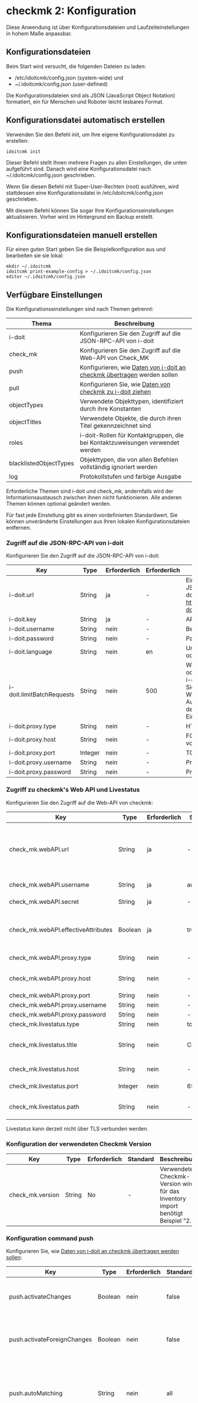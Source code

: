 # checkmk 2: Konfiguration

Diese Anwendung ist über Konfigurationsdateien und Laufzeiteinstellungen in hohem Maße anpassbar.

Konfigurationsdateien
---------------------

Beim Start wird versucht, die folgenden Dateien zu laden:

*   /etc/idoitcmk/config.json (system-wide) und
*   ~/.idoitcmk/config.json (user-defined)

Die Konfigurationsdateien sind als JSON (JavaScript Object Notation) formatiert, ein für Menschen und Roboter leicht lesbares Format.

Konfigurationsdatei automatisch erstellen
-----------------------------------------

Verwenden Sie den Befehl init, um Ihre eigene Konfigurationsdatei zu erstellen:

    idoitcmk init

Dieser Befehl stellt Ihnen mehrere Fragen zu allen Einstellungen, die unten aufgeführt sind. Danach wird eine Konfigurationsdatei nach ~/.idoitcmk/config.json geschrieben.

Wenn Sie diesen Befehl mit Super-User-Rechten (root) ausführen, wird stattdessen eine Konfigurationsdatei in /etc/idoitcmk/config.json geschrieben.

Mit diesem Befehl können Sie sogar Ihre Konfigurationseinstellungen aktualisieren. Vorher wird im Hintergrund ein Backup erstellt.

Konfigurationsdateien manuell erstellen
---------------------------------------

Für einen guten Start geben Sie die Beispielkonfiguration aus und bearbeiten sie sie lokal:

    mkdir ~/.idoitcmk
    idoitcmk print-example-config > ~/.idoitcmk/config.json
    editor ~/.idoitcmk/config.json

Verfügbare Einstellungen
------------------------

Die Konfigurationseinstellungen sind nach Themen getrennt:

| Thema | Beschreibung |
| --- | --- |
| i-doit | Konfigurieren Sie den Zugriff auf die JSON-RPC-API von i-doit |
| check_mk | Konfigurieren Sie den Zugriff auf die Web-API von Check\_MK |
| push | Konfigurieren, wie [Daten von i-doit an checkmk übertragen](./checkmk2-wato-konfiguration-auf-basis-von-cmdb-daten-generieren.md) werden sollen |
| pull | Konfigurieren Sie, wie [Daten von checkmk zu i-doit ziehen](./checkmk2-bestandsdaten-in-die-cmdb-importieren.md) |
| objectTypes | Verwendete Objekttypen, identifiziert durch ihre Konstanten |
| objectTitles | Verwendete Objekte, die durch ihren Titel gekennzeichnet sind |
| roles | i-doit-Rollen für Kontaktgruppen, die bei Kontaktzuweisungen verwendet werden |
| blacklistedObjectTypes | Objekttypen, die von allen Befehlen vollständig ignoriert werden |
| log | Protokollstufen und farbige Ausgabe |

Erforderliche Themen sind i-doit und check_mk, andernfalls wird der Informationsaustausch zwischen ihnen nicht funktionieren. Alle anderen Themen können optional geändert werden.

Für fast jede Einstellung gibt es einen vordefinierten Standardwert. Sie können unveränderte Einstellungen aus Ihren lokalen Konfigurationsdateien entfernen.

### Zugriff auf die JSON-RPC-API von i-doit

Konfigurieren Sie den Zugriff auf die JSON-RPC-API von i-doit:

| Key | Type | Erforderlich | Erforderlich | Beschreibung |
| --- | --- | --- | --- | --- |
| i-doit.url | String | ja  | -   | Einstiegspunkt zur JSON-RPC-API von i-doit (Beispiel: http://demo.i-doit.com/src/jsonrpc.php) |
| i-doit.key | String | ja  | -   | API key |
| i-doit.username | String | nein | -   | Benutzername |
| i-doit.password | String | nein | -   | Passwort |
| i-doit.language | String | nein | en | Unterstützte Sprache en oder de |
| i-doit.limitBatchRequests | String | nein | 500 | Wenn Sie Leistungs- oder Speicherprobleme in i-doit haben, verringern Sie diese Einstellung. Der Wert 100 ist ein guter Ausgangspunkt. 0 deaktiviert jede Einschränkung. |
| i-doit.proxy.type | String | nein | -   | HTTP oder SOCKS5 |
| i-doit.proxy.host | String | nein | -   | FQDN oder IP Adresse vom Proxy |
| i-doit.proxy.port | Integer | nein | -   | TCP/IP port |
| i-doit.proxy.username | String | nein | -   | Proxy Benutzername |
| i-doit.proxy.password | String | nein | -   | Proxy Passwort |

### Zugriff zu checkmk's Web API und Livestatus

Konfigurieren Sie den Zugriff auf die Web-API von checkmk:

| Key | Type | Erforderlich | Standard | Beschreibung |
| --- | --- | --- | --- | --- |
| check_mk.webAPI.url | String | ja  | -   | Einstiegspunkt zur Web-API von Check\_MK (Beispiel: http://CheckMK-Server/site-name/check_mk/) |
| check_mk.webAPI.username | String | ja  | automation | Automation Benutzer |
| check_mk.webAPI.secret | String | ja  | -   | Automation secret |
| check_mk.webAPI.effectiveAttributes | Boolean | ja  | true | Abrufen von geerbten Einstellungen aus Regelsätzen, Ordnern usw. |
| check_mk.webAPI.proxy.type | String | nein | -   | HTTP oder SOCKS5 |
| check_mk.webAPI.proxy.host | String | nein | -   | FQDN oder IP Adress vom Proxy |
| check_mk.webAPI.proxy.port | String | nein | -   | TCP/IP port |
| check_mk.webAPI.proxy.username | String | nein | -   | Benutzername |
| check_mk.webAPI.proxy.password | String | nein | -   | Passwort |
| check_mk.livestatus.type | String | nein | tcp | tcp oder socket |
| check_mk.livestatus.title | String | nein | Check_MK | Eindeutiger Name für diese Livestatus-Instanz |
| check_mk.livestatus.host | String | nein | -   | Hostname (type tcp only) |
| check_mk.livestatus.port | Integer | nein | 6557 | TCP/IP port (type tcp only) |
| check_mk.livestatus.path | String | nein | -   | Pfad zum UNIX socket (type socket only) |

Livestatus kann derzeit nicht über TLS verbunden werden.

### Konfiguration der verwendeten Checkmk Version

| Key | Type | Erforderlich | Standard | Beschreibung |
| --- | --- | --- | --- | --- |
| check_mk.version | String | No  | -   | Verwendete Checkmk-Version wird für das Inventory import benötigt Beispiel "2.1" |

### Konfiguration command push

Konfigurieren Sie, wie [Daten von i-doit an checkmk übertragen werden sollen](./checkmk2-wato-konfiguration-auf-basis-von-cmdb-daten-generieren.md):

| Key | Type | Erforderlich | Standard | Beschreibung |
| --- | --- | --- | --- | --- |
| push.activateChanges | Boolean | nein | false | Aktivieren Sie alle Änderungen mit Ausnahme der ausländischen Änderungen |
| push.activateForeignChanges | Boolean | nein | false | Aktivieren Sie alle Änderungen, einschließlich fremder Änderungen; push.activateChanges muss true sein |
| push.autoMatching | String | nein | all | Deaktiviere autoTagging (none), Suchen Sie einfach nach dem ersten Treffer (first) oder versuchen, alle Ausdrücke zu finden (all) |
| push.autoSite | Boolean | nein | false | In einer Umgebung mit mehreren Standorten wird jeder Host von einem Standort überwacht. Mit dem Wert "location" kann ein Standort automatisch über den Pfad des Objekts location identifiziert werden. |
| push.autoTagging | Object | nein | -   | Fügen Sie Host-Tags dynamisch auf der Grundlage von Objektinformationen hinzu, die regulären Ausdrücken entsprechen; siehe Abschnitt "Auto tagging" |
| push.bakeAgents | Boolean | nein | false | Automatisches Backen von Agenten; keine Verteilung von Agenten |
| push.contactGroupIdentifier | String | nein | title | Sammeln von Kontaktgruppen nach ihren Objekttiteln (title) oder nach ihren LDAP-DNs (ldap) |
| push.defaultWATOFolder | String | nein | -   | Hosts in diesen Ordner verschieben, falls nicht festgelegt; leerer Wert bedeutet Hauptordner |
| push.discoverServices | Boolean | nein | false | Suchen Sie nach Diensten auf neuen/geänderten Hosts |
| push.location | Boolean | nein  | true |     |

#### Auto tagging

Beispiel:

    {
        "push": {
            "autoTagging": {
                "title": {
                    "/^00/": {
                        "tag_agent": "cmk-agent",
                        "tag_criticality": "prod"
                    },
                    "/mail/": {
                        "tag_system": "mail"
                    }
                },
                "hostname": {
                    "/^vm/": {
                        "tag_networking": "dmz"
                    }
                },
                "fqdn": {
                    "/test\\.local$/": {
                        "tag_criticality": "test"
                    }
                }
            },
            "autoMatching": "all"
        }
    }

Versucht, alle Ausdrücke zu finden:
*   Objekte, deren Titel (title) mit 00 beginnt, werden von einem Agenten geprüft und als produktiv eingestuft.
*   Objekte, deren Titel (title) mit mail in der Mitte beginnt, werden als Mail-Hosts gekennzeichnet.
*   Objekte, deren Hostnamen ( hostname) mit vm beginnen, werden der DMZ zugewiesen.
*   Objekte, deren voll qualifizierte Domänennamen (fqdn) mit test.local enden, werden als test gekennzeichnet.

### Konfigurieration command pull

Konfigurieren Sie, wie [Daten von Check\_MK zu i-doit ziehen](./checkmk2-bestandsdaten-in-die-cmdb-importieren.md):

| Key | Type | Erforderlich | Standard | Beschreibung |
| --- | --- | --- | --- | --- |
| pull.createObjects | Boolean | nein | true | Unbekannte Hosts werden als neue Objekte erstellt |
| pull.createUnknownSoftwareApplications | Boolean | nein | true | Unbekannte Anwendungen werden als neue Objekte erstellt |
| pull.objectType | String | nein | C__OBJTYPE__SERVER | Setzen der Objekttypkonstante für neue Objekte |
| pull.updateObjects | String | nein | overwrite or merge | Wenn der Host in i-doit gefunden wird, werden bestehende Kategorieeinträge "überschrieben", "zusammengelegt" oder "ignoriert" (nur Listenkategorien) |
| pull.idenfifier | Array | nein | ["title", "hostname", "fqdn", "hostaddress", "alias", "user-defined", "serial"] | Suchen Sie nach diesen Identifiers, um Hosts mit Objekten abzugleichen; siehe Abschnitt "Identifiers". |
| pull.minMatch | Integer | nein | 2 | Objekt und Host müssen sich eine Mindestmenge an identifiers |
| pull.attributes | Array | nein | _See section "Attributes"_ | Liste der Kategorie Konstanten, die geändert werden sollen; siehe Abschnitt "Attribute". |
| pull.enableExport | Boolean | nein | true | Host-Konfiguration in Kategorie schreiben Check_MK Host |
| pull.enableLivestatus | Boolean | nein | true | Host-Konfiguration in Kategorie schreiben Monitoring |
| pull.ports | String | nein | physical | Hinzufügen/Aktualisieren physical oder logical Netzwerk ports |

#### Identifiers

In i-doit gibt es mehrere Attribute, die sich als eindeutige Bezeichner eignen, um sie mit Hosts in checkmk abzugleichen:

| Identifier | Category | Beschreibung |
| --- | --- | --- |
| title | General | Objekt Bezeichnung |
| hostname | Host address | Hostname |
| fqdn | Host address | Fully qualified domain name |
| hostaddress | Host address | Primäre IPv4 oder IPv6 adresse |
| alias | Check_MK Host | Host alias |
| user-defined | Check_MK Host | Benutzerdefinierter Wert für das Attribut hostname |
| serial | Modell | Seriennummer in der Modell Kategorie |

Beispiel:

    {
        "pull": {
            "identifier": [
                "title",
                "hostname",
                "fqdn",
                "hostaddress",
                "alias",
                "user-defined"
            ],
            "minMatch": 2
        }
    }

#### Attribute

In i-doit ist jedes Objektattribut an eine sogenannte Kategorie gebunden. Diese Kategorien können geändert werden:

| Category | Konstante | Standard | Beschreibung |
| --- | --- | --- | --- |
| Access | C__CATG__ACCESS | true | Link zum host in checkmk |
| Application | C__CATG__APPLICATION | false | Softwarezuweisungen |
| Contact assignment | C__CATG__CONTACT | true | Kontaktgruppen mit Rolle roles.monitoring |
| CPU | C__CATG__CPU | true | CPU Kerne |
| Drive | C__CATG__DRIVE | true | Mount points |
| Graphic card | C__CATG__GRAPHIC | true | (Virtual) Grafikarte |
| Host address | C__CATG__IP | true | IP Adressen und hostname |
| Memory | C__CATG__MEMORY | true | Gesamter Speicher |
| Model | C__CATG__MODEL | true | Hersteller, Modellbezeichnung und Seriennummer |
| Operating system | C__CATG__OPERATING_SYSTEM | true | Betriebssystem |
| Network > logical Ports | C__CATG__NETWORK_LOG_PORT | true | Aktive logische Ports mit MAC-Adresse |
| Network > Port | C__CATG__NETWORK_PORT | true | Aktive physische Ports mit MAC-Adresse |

Beispiel:

    {
        "pull": {
            "attributes": {
                "C__CATG__ACCESS": true,
                "C__CATG__APPLICATION": true,
                "C__CATG__CONTACT": true,
                "C__CATG__CPU": true,
                "C__CATG__DRIVE": true,
                "C__CATG__GRAPHIC": true,
                "C__CATG__IP": true,
                "C__CATG__MEMORY": true,
                "C__CATG__MODEL": true,
                "C__CATG__OPERATING_SYSTEM": true,
                "C__CATG__NETWORK_LOG_PORT": true,
                "C__CATG__NETWORK_PORT": true
            }
        }
    }

### Objekt-typen

Verwendete Objekt-typen gekennzeichnet durch ihre Konstanten:

| Key | Type | Erforderlich | Standard | Beschreibung |
| --- | --- | --- | --- | --- |
| Key | Type | Erforderlich | Standard | Beschreibung |
| --- | --- | --- | --- | --- |
| objectTypes.contactGroup | String | nein | C__OBJTYPE__PERSON_GROUP | Kontakt Gruppen |
| objectTypes.operatingSystem | String | nein | C__OBJTYPE__OPERATING_SYSTEM | Betriebssysteme |
| objectTypes.subnetwork | String | nein | C__OBJTYPE__LAYER3_NET | Teilnetze |
| objectTypes.remoteManagementController | String | nein | C__OBJTYPE__RM_CONTROLLER | Controller für die Fernverwaltung |

### Object titles

Used objects identified by their titles:

| Key | Type | Erforderlich | Standard | Beschreibung |
| --- | --- | --- | --- | --- |
| IPv4 subnetwork | String | nein | Global v4 | Standard Teilnetz für IPv4-Adressen |
| IPv6 subnetwork | String | nein | Global v6 | Standard Teilnetz für IPv6-Adressen |

### Roles

This is a list of i-doit roles for contact groups used in contact assignments:

| Key | Type | Erforderlich | Standard | Beschreibung |
| --- | --- | --- | --- | --- |
| roles.monitoring | String | nein | Monitoring | i-doit Rolle für Kontaktgruppen, die bei Kontaktzuweisungen verwendet werden |

### Ignorierte Objekt-typen

Diese Liste von Objekt-typen wird von Standard vollständig ignoriert:

| Objekt-Typ | Konstante |
| --- | --- |
| Kabeltrasse | C__CMDB__OBJTYPE__CABLE_TRAY |
| Leerrohr | C__CMDB__OBJTYPE__CONDUIT |
| Objekt Gruppe | C__OBJECT_TYPE__GROUP |
| Flugzeug | C__OBJTYPE__AIRCRAFT |
| Anwendung | C__OBJTYPE__APPLICATION |
| Gebäude | C__OBJTYPE__BUILDING |
| Kabel | C__OBJTYPE__CABLE |
| Mobilfunkverträge | C__OBJTYPE__CELL_PHONE_CONTRACT |
| Stadt | C__OBJTYPE__CITY |
| Land | C__OBJTYPE__COUNTRY |
| Datenbankinstanz | C__OBJTYPE__DATABASE_INSTANCE |
| Datenbankschema | C__OBJTYPE__DATABASE_SCHEMA |
| DBMS | C__OBJTYPE__DBMS |
| Notfallplan | C__OBJTYPE__EMERGENCY_PLAN |
| Schrank | C__OBJTYPE__ENCLOSURE |
| Datei | C__OBJTYPE__FILE |
| Generische Vorlage | C__OBJTYPE__GENERIC_TEMPLATE |
| Informationsverbünde | C__OBJTYPE__INFORMATION_DOMAIN |
| Service | C__OBJTYPE__IT_SERVICE |
| Kryptokarte | C__OBJTYPE__KRYPTO_CARD |
| Layer 2 Net | C__OBJTYPE__LAYER2_NET |
| Layer 3-Net | C__OBJTYPE__LAYER3_NET |
| Lizenzen | C__OBJTYPE__LICENCE |
| Generischer Standort | C__OBJTYPE__LOCATION_GENERIC |
| Vertrag | C__OBJTYPE__MAINTENANCE |
| Middleware | C__OBJTYPE__MIDDLEWARE |
| Migrationsobjekte | C__OBJTYPE__MIGRATION_OBJECT |
| Nagios Host-Template | C__OBJTYPE__NAGIOS_HOST_TPL |
| Nagios Service | C__OBJTYPE__NAGIOS_SERVICE |
| Nagios Service-Template | C__OBJTYPE__NAGIOS_SERVICE_TPL |
| Netzbereich | C__OBJTYPE__NET_ZONE |
| Betriebssystem | C__OBJTYPE__OPERATING_SYSTEM |
| Organisation | C__OBJTYPE__ORGANIZATION |
| Parallel relation | C__OBJTYPE__PARALLEL_RELATION |
| Patch Panel | C__OBJTYPE__PATCH_PANEL |
| Personen | C__OBJTYPE__PERSON |
| Personengruppen | C__OBJTYPE__PERSON_GROUP |
| Schrank Segment | C__OBJTYPE__RACK_SEGMENT |
| Beziehung | C__OBJTYPE__RELATION |
| Replikationsobjekt | C__OBJTYPE__REPLICATION |
| Raum | C__OBJTYPE__ROOM |
| SAN Zoning | C__OBJTYPE__SAN_ZONING |
| Systemdienst | C__OBJTYPE__SERVICE |
| SIM-Karte | C__OBJTYPE__SIM_CARD |
| SOA stack | C__OBJTYPE__SOA_STACK |
| Supernetz | C__OBJTYPE__SUPERNET |
| Fahrzeug | C__OBJTYPE__VEHICLE |
| VRRP | C__OBJTYPE__VRRP |
| WAN | C__OBJTYPE__WAN |
| Leitungsnetz | C__OBJTYPE__WIRING_SYSTEM |
| Arbeitsplatz | C__OBJTYPE__WORKSTATION |

Es ist nicht möglich, Objekt-Typen aus dieser Liste zu entfernen (bitte erstellen Sie Ticket, wenn Sie dies trotzdem tun wollen). Aber Sie können diese Liste um andere Objekt-Typen erweitern.

Im nächsten Beispiel werden auch alle Objekte vom Typ Client ignoriert. Um diesen Objekt-Typ zu identifizieren, verwenden Sie seine Konstante anstelle seiner (englischen oder deutschen) Bezeichnung:

    {
        "blacklistedObjectTypes": [
            "C__OBJTYPE__CLIENT"
        ]
    }

### LogLevel

Das CLI-Tool idoitcmk hat verschiedene Log-Ebenen:

| Level | Wert |
| --- | --- |
| Level | Wert |
| --- | --- |
| Fatal | 1 |
| Error | 2 |
| Warning | 4 |
| Notice | 8 |
| Info | 16 |
| Debug | 32 |

Es gibt eine Konfigurationseinstellung log.verbosity, um die Standard-Protokollstufe anzupassen. Dieser Wert wird verwendet, wenn weder die Laufzeitoption -v|--verbose noch -q|--quiet verwendet werden. Der aktuelle Standardwert ist 31. Das bedeutet, dass alle Log-Meldungen außer Debug-Meldungen enthalten sind.

Auf der einen Seite setzt die Laufzeitoption -v|--verbose diese Konfigurationseinstellung temporär auf 63, was alle Loglevel einschließt. Auf der anderen Seite setzt die Laufzeitoption -q|--quiet diese Einstellung temporär auf 3 (nur Fatals und Fehler).

Zusätzliche Konfigurationsdateien
---------------------------------

Optional können Sie eine oder mehrere zusätzliche JSON-formatierte Konfigurationsdateien mit der Option -c oder --config übergeben. Wiederholen Sie die Option für mehr als eine Datei. Zum Beispiel:

    idoitcmk push --config i-doit-testing.json --config check_mk-testing.json

Laufzeit-Einstellungen
----------------------

Sie möchten einige Einstellungen während der Laufzeit ändern? Das können Sie mit den Optionen -s und --setting tun. Trennen Sie verschachtelte Schlüssel mit ., zum Beispiel:

    idoitcmk push --setting "push.activateChanges=true"
    idoitcmk pull -s ['pull.attributes={"C__CATG__ACCESS": true,"C__CATG__APPLICATION": true,"C__CATG__CONTACT": true,"C__CATG__CPU": true,"C__CATG__DRIVE": true,"C__CATG__GRAPHIC": true,"C__CATG__IP": true,"C__CATG__MEMORY": true,"C__CATG__MODEL": true,"C__CATG__OPERATING_SYSTEM": true,"C__CATG__NETWORK_LOG_PORT": true,"C__CATG__NETWORK_PORT": true}']

Option "Wiederholen" für mehr als eine Einstellung.

Reihenfolge der Konfigurationseinstellungen ist wichtig
-------------------------------------------------------

Wie Sie bereits gelesen haben, haben Sie verschiedene Möglichkeiten, Ihre bevorzugten Einstellungen an diese Anwendung zu übergeben. Diese Anwendung folgt dieser Reihenfolge:

1.  Die Standardeinstellungen werden überschrieben durch
2.  Systemweite Einstellungen (/etc/idoitcmk/config.json) werden überschrieben mit
3.  Benutzerdefinierte Einstellungen (~/.idoitcmk/config.json) werden überschrieben mit
4.  Zusätzliche Konfigurationsdateien (Optionen -c FILE oder --config FILE) werden überschrieben mit
5.  Laufzeiteinstellungen (Optionen -s KEY=VALUE oder --setting KEY=VALUE)

Testen Sie Ihre Konfiguration
-----------------------------

Mit dem Befehl configtest können Sie eine detaillierte Überprüfung Ihrer Konfigurationseinstellungen durchführen. Dies ist sehr nützlich, nachdem Sie Ihre Einstellungen erstellt oder geändert haben:

    idoitcmk configtest

Geben Sie Ihre Konfiguration aus
--------------------------------

Wenn Sie eine Reihe von Konfigurationsdateien und Laufzeiteinstellungen haben, ist es manchmal gut zu wissen, was Ihre kompilierten Einstellungen sind:

    idoitcmk print-config

Damit werden Ihre aktuellen Konfigurationseinstellungen JSON-formatiert auf STDOUT ausgegeben.
